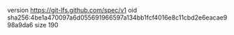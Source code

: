 version https://git-lfs.github.com/spec/v1
oid sha256:4be1a470097a6d055691966597a134bb1fcf4016e8c11cbd2e6eacae998a9da6
size 190
